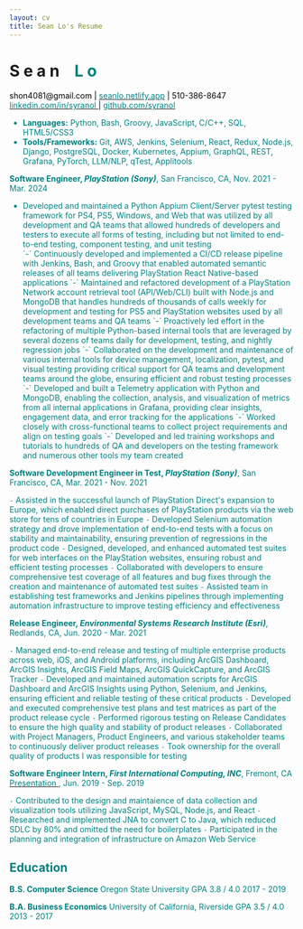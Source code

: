 ```yaml
--- 
layout: cv
title: Sean Lo's Resume
--- 
```


# S e a n     <span style="opacity:0;">_</span> <font color="teal">L o
          
<div id="webaddress">
  <a><font color="black"> shon4081@gmail.com <font color="black">| <a href="https://seanlo.netlify.app"><font color="teal"> seanlo.netlify.app</font></a> | </font>  510-386-8647 </font> </a>
</div>
  
<div id="webaddress">
  <a href="https://www.linkedin.com/in/syranol"><font color="teal">linkedin.com/in/syranol </font></a>
  <font color="black">|</font> <a href="https://github.com/syranol"><font color="teal">github.com/syranol</font></a> 
</div>
 
- __Languages:__ Python, Bash, Groovy, JavaScript, C/C++, SQL, HTML5/CSS3
- __Tools/Frameworks:__ Git, AWS, Jenkins, Selenium, React, Redux, Node.js, Django, PostgreSQL, Docker, Kubernetes, Appium, GraphQL, REST, Grafana, PyTorch, LLM/NLP, qTest, Applitools

__Software Engineer, *PlayStation (Sony)*__, San Francisco, CA, Nov. 2021 - Mar. 2024

<ul>
          <li>
          Developed and maintained a Python Appium Client/Server pytest testing framework for PS4, PS5, Windows, and Web that was utilized by all development and QA teams that allowed hundreds of developers and testers to execute all forms of testing, including but not limited to end-to-end testing, component testing, and unit testing
          </li> 
`-` Continuously developed and implemented a CI/CD release pipeline with Jenkins, Bash, and Groovy that enabled automated semantic releases of all teams delivering PlayStation React Native-based applications
`-` Maintained and refactored development of a PlayStation Network account retrieval tool (API/Web/CLI) built with Node.js and MongoDB that handles hundreds of thousands of calls weekly for development and testing for PS5 and PlayStation websites used by all development teams and QA teams
`-` Proactively led effort in the refactoring of multiple Python-based internal tools that are leveraged by several dozens of teams daily for development, testing, and nightly regression jobs
`-` Collaborated on the development and maintenance of various internal tools for device management, localization, pytest, and visual testing providing critical support for QA teams and development teams around the globe, ensuring efficient and robust testing processes
`-` Developed and built a Telemetry application with Python and MongoDB, enabling the collection, analysis, and visualization of metrics from all internal applications in Grafana, providing clear insights, engagement data, and error tracking for the applications
`-` Worked closely with cross-functional teams to collect project requirements and align on testing goals
`-` Developed and led training workshops and tutorials to hundreds of QA and developers on the testing framework and numerous other tools my team created
</ul>

__Software Development Engineer in Test, *PlayStation (Sony)*__, San Francisco, CA, Mar. 2021 - Nov. 2021

`-` Assisted in the successful launch of PlayStation Direct's expansion to Europe, which enabled direct purchases of PlayStation products via the web store for tens of countries in Europe
`-` Developed Selenium automation strategy and drove implementation of end-to-end tests with a focus on stability and maintainability, ensuring prevention of regressions in the product code
`-` Designed, developed, and enhanced automated test suites for web interfaces on the PlayStation websites, ensuring robust and efficient testing processes
`-` Collaborated with developers to ensure comprehensive test coverage of all features and bug fixes through the creation and maintenance of automated test suites
`-` Assisted team in establishing test frameworks and Jenkins pipelines through implementing automation infrastructure to improve testing efficiency and effectiveness

__Release Engineer, *Environmental Systems Research Institute (Esri)*__, Redlands, CA, Jun. 2020 - Mar. 2021

`-` Managed end-to-end release and testing of multiple enterprise products across web, iOS, and Android platforms, including ArcGIS Dashboard, ArcGIS Insights, ArcGIS Field Maps, ArcGIS QuickCapture, and ArcGIS Tracker
`-` Developed and maintained automation scripts for ArcGIS Dashboard and ArcGIS Insights using Python, Selenium, and Jenkins, ensuring efficient and reliable testing of these critical products
`-` Developed and executed comprehensive test plans and test matrices as part of the product release cycle
`-` Performed rigorous testing on Release Candidates to ensure the high quality and stability of product releases
`-` Collaborated with Project Managers, Product Engineers, and various stakeholder teams to continuously deliver product releases 
`-` Took ownership for the overall quality of products I was responsible for testing

__Software Engineer Intern, *First International Computing, INC*__, Fremont, CA <a href="https://www.linkedin.com/in/syranol/overlay/1583300266405/single-media-viewer/?type=DOCUMENT&profileId=ACoAABPldJ0BFSjGL3EC_DYMnNJCZ6ongKLGV8o](https://www.linkedin.com/in/syranol/overlay/1583300266405/single-media-viewer?type=DOCUMENT&profileId=ACoAABPldJ0BFSjGL3EC_DYMnNJCZ6ongKLGV8o&lipi=urn%3Ali%3Apage%3Ad_flagship3_profile_view_base%3Bx6lRpc6VRv6h80zWrUTwyw%3D%3D](https://www.linkedin.com/in/syranol/overlay/1583300266405/single-media-viewer?type=DOCUMENT&profileId=ACoAABPldJ0BFSjGL3EC_DYMnNJCZ6ongKLGV8o&lipi=urn%3Ali%3Apage%3Ad_flagship3_profile_view_base%3BKydn0%2FLdQY6Ut2HiDrOFtw%3D%3D"> <font color="teal"> Presentation </font> </a>, Jun. 2019 - Sep. 2019

`-` Contributed to the design and maintaience of data collection and visualization tools utilizing JavaScript, MySQL, Node.js, and React
`-` Researched and implemented JNA to convert C to Java, which reduced SDLC by 80% and omitted the need for boilerplates
`-` Participated in the planning and integration of infrastructure on Amazon Web Service

## Education

__B.S. Computer Science__   Oregon State University          GPA 3.8 / 4.0          2017 - 2019
        
__B.A. Business Economics__   University of California, Riverside          GPA 3.5 / 4.0          2013 - 2017
